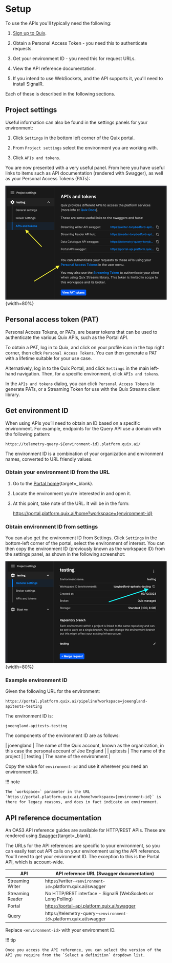 # Setup

To use the APIs you'll typically need the following:

1. [Sign up to Quix](https://portal.platform.quix.ai/self-sign-up).

2. Obtain a Personal Access Token - you need this to authenticate requests.

3. Get your environment ID - you need this for request URLs.

4. View the API reference documentation.

5. If you intend to use WebSockets, and the API supports it, you'll need to install SignalR.

Each of these is described in the following sections.

## Project settings

Useful information can also be found in the settings panels for your environment:

1. Click `Settings` in the bottom left corner of the Quix portal.

2. From `Project settings` select the environment you are working with.

3. Click `APIs and tokens`.

You are now presented with a very useful panel. From here you have useful links to items such as API documentation (rendered with Swagger), as well as your Personal Access Tokens (PATs):

![APIs and tokens](./images/apis-tokens.png){width=80%}

## Personal access token (PAT)

Personal Access Tokens, or PATs, are bearer tokens that can be used to authenticate the various Quix APIs, such as the Portal API.

To obtain a PAT, log in to Quix, and click on your profile icon in the top right corner, then click `Personal Access Tokens`. You can then generate a PAT with a lifetime suitable for your use case.

Alternatively, log in to the Quix Portal, and click `Settings` in the main left-hand navigation. Then, for a specific environment, click `APIs and tokens`.

In the `APIs and tokens` dialog, you can click `Personal Access Tokens` to generate PATs, or a Streaming Token for use with the Quix Streams client library.

## Get environment ID

When using APIs you’ll need to obtain an ID based on a specific environment. For example, endpoints for the Query API use a domain with the following pattern:

    https://telemetry-query-${environment-id}.platform.quix.ai/

The environment ID is a combination of your organization and environment names, converted to URL friendly values. 

### Obtain your environment ID from the URL

1.  Go to the [Portal home](https://portal.platform.quix.ai/){target=_blank}.

2.  Locate the environment you’re interested in and open it.

3.  At this point, take note of the URL. It will be in the form:

    https://portal.platform.quix.ai/home?workspace={environment-id}

### Obtain environment ID from settings

You can also get the environment ID from Settings. Click `Settings` in the bottom-left corner of the portal, select the environment of interest. You can then copy the environment ID (previously known as the workspace ID) from the settings panel, as shown in the following screenshot:

![Get environment ID from settings](../../images/get-environment-id/get-environment-id-settings.png){width=80%}

### Example environment ID

Given the following URL for the environment:

```
https://portal.platform.quix.ai/pipeline?workspace=joeengland-apitests-testing
```

The environment ID is:

```
joeengland-apitests-testing
```

The components of the environment ID are as follows:

| joeengland | The name of the Quix account, known as the organization, in this case the personal account of Joe England |
| apitests | The name of the project |
| testing | The name of the environment | 

Copy the value for `environment-id` and use it wherever you need an environment ID.

!!! note

    The `workspace=` parameter in the URL `https://portal.platform.quix.ai/home?workspace={environment-id}` is there for legacy reasons, and does in fact indicate an environment.

## API reference documentation

An OAS3 API reference guides are available for HTTP/REST APIs. These are rendered using [Swagger](https://swagger.io/){target=_blank}. 

The URLs for the API references are specific to your environment, so you can easily test out API calls on your environment using the API reference. You'll need to get your environment ID. The exception to this is the Portal API, which is account-wide.

| API | API reference URL (Swagger documentation)|
|---|---|
| Streaming Writer | https://writer-`<environment-id>`.platform.quix.ai/swagger |
| Streaming Reader | No HTTP/REST interface - SignalR (WebSockets or Long Polling)|
| Portal | https://portal-api.platform.quix.ai/swagger |
| Query | https://telemetry-query-`<environment-id>`.platform.quix.ai/swagger |

Replace `<environment-id>` with your environment ID.

!!! tip

    Once you access the API reference, you can select the version of the API you require from the `Select a definition` dropdown list.

